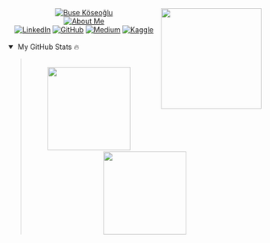 <img align="right" src = "https://user-images.githubusercontent.com/44964158/153930915-52f6df1b-ed4d-4d83-8ed1-a32f32fd8032.png" width = 200 height=200>

<div align="center">
    <a href="https://github.com/busekoseoglu"><img src="https://readme-typing-svg.demolab.com/?lines=Buse+Koseoglu&font=Ubuntu+Mono&center=true&width=440&height=45&color=f75c7e&vCenter=true&size=28&duration=2500&pause=27500" alt="Buse Köseoğlu" /></a>
    <br>
    <a href="https://github.com/busekoseoglu"><img src="https://readme-typing-svg.demolab.com/?lines=%20Software%20Engineer%20;Data%20Scientist&font=Ubuntu+Mono&center=true&width=440&height=45&color=f75c7e&vCenter=true&size=22&pause=1000" alt="About Me" /></a>
    <br>
    <a href="https://www.linkedin.com/in/busekoseoglu/"><img src="https://img.icons8.com/doodle/40/000000/linkedin.png" alt="LinkedIn" title="Connect me via LinkedIn"/></a>
    <a href="https://github.com/busekoseoglu"><img src="https://img.icons8.com/doodle/40/000000/github.png" alt="GitHub" title="My GitHub Profile"/></a>
    <a href="https://medium.com/@buse-koseoglu13"><img src="https://img.icons8.com/doodle/40/000000/scroll.png" alt="Medium" title="My Medium Profile"/></a>
    <a href="https://www.kaggle.com/busekseolu"><img src="https://img.icons8.com/doodle/48/k.png" alt="Kaggle" title="My Kaggle Profile"/></a>
</div>

<br>
<details open>
    <summary>&nbsp;My GitHub Stats 🔥</summary>
    <blockquote>
    <br>
    <div align="center">
        <a href="https://github.com/busekoseoglu"><img src="https://busekoseoglu-github-readme-stats.vercel.app/api?username=busekoseoglu&count_private=true&show_icons=true&theme=react&bg_color=1F222E&title_color=F85D7F&icon_color=F8D866" height="165"></a>
        &nbsp;&nbsp;&nbsp;&nbsp;
        <a href="https://github.com/busekoseoglu"><img src="https://busekoseoglu-github-readme-stats.vercel.app/api/top-langs/?username=busekoseoglu&theme=react&layout=compact&langs_count=6&bg_color=1F222E&title_color=F85D7F&icon_color=F8D866" height="165"></a>
    </div>
    </blockquote>
</details>
<br>








 

